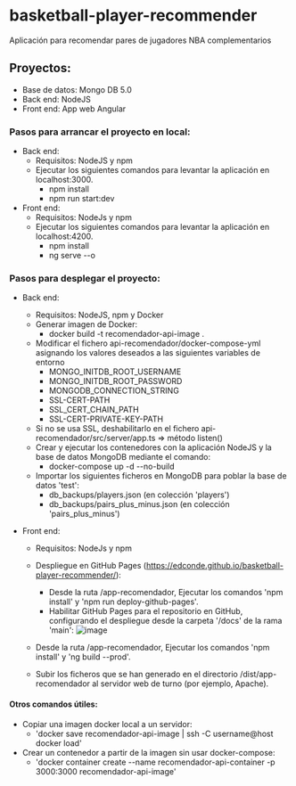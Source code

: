# basketball-player-recommender
Aplicación para recomendar pares de jugadores NBA complementarios

## Proyectos:
- Base de datos: Mongo DB 5.0
- Back end: NodeJS
- Front end: App web Angular

### Pasos para arrancar el proyecto en local:

- Back end:
    -   Requisitos: NodeJS y npm
    -   Ejecutar los siguientes comandos para levantar la aplicación en localhost:3000.
        -   npm install
        -   npm run start:dev
- Front end:
    -   Requisitos: NodeJs y npm
    -   Ejecutar los siguientes comandos para levantar la aplicación en localhost:4200.
        -   npm install
        -   ng serve --o
        
### Pasos para desplegar el proyecto:
- Back end:
    -   Requisitos: NodeJS, npm y Docker
    -   Generar imagen de Docker:
        -   docker build -t recomendador-api-image .
    -   Modificar el fichero api-recomendador/docker-compose-yml asignando los valores deseados a las siguientes variables de entorno
        -   MONGO_INITDB_ROOT_USERNAME
        -   MONGO_INITDB_ROOT_PASSWORD
        -   MONGODB_CONNECTION_STRING
        -   SSL-CERT-PATH
        -   SSL_CERT_CHAIN_PATH
        -   SSL-CERT-PRIVATE-KEY-PATH
    -   Si no se usa SSL, deshabilitarlo en el fichero api-recomendador/src/server/app.ts => método listen()
    -   Crear y ejecutar los contenedores con la aplicación NodeJS y la base de datos MongoDB mediante el comando:
        -   docker-compose up -d --no-build
    -   Importar los siguientes ficheros en MongoDB para poblar la base de datos 'test':
        -   db_backups/players.json (en colección 'players')
        -   db_backups/pairs_plus_minus.json (en colección 'pairs_plus_minus')

- Front end:
    -   Requisitos: NodeJs y npm
    -   Despliegue en GitHub Pages (https://edconde.github.io/basketball-player-recommender/):
        -   Desde la ruta /app-recomendador, Ejecutar los comandos 'npm install' y 'npm run deploy-github-pages'.
        -   Habilitar GitHub Pages para el repositorio en GitHub, configurando el despliegue desde la carpeta '/docs' de la rama 'main':
        ![image](https://user-images.githubusercontent.com/15130843/192156210-2ec04693-dcda-4e2e-b309-61cce9ee9581.png)

    -   Desde la ruta /app-recomendador, Ejecutar los comandos 'npm install' y 'ng build --prod'.
    -   Subir los ficheros que se han generado en el directorio /dist/app-recomendador al servidor web de turno (por ejemplo, Apache).

#### Otros comandos útiles:
-   Copiar una imagen docker local a un servidor:
    -   'docker save recomendador-api-image | ssh -C username@host docker load'
-   Crear un contenedor a partir de la imagen sin usar docker-compose:
    -   'docker container create --name recomendador-api-container -p 3000:3000 recomendador-api-image'

